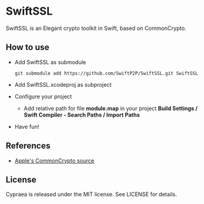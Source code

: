 # SwiftSSL

SwiftSSL is an Elegant crypto toolkit in Swift, based on CommonCrypto.

## How to use

- Add SwiftSSL as submodule

	```shell
	git submodule add https://github.com/SwiftP2P/SwiftSSL.git SwiftSSL
	```

- Add SwiftSSL.xcodeproj as subproject

- Configure your project
	- Add relative path for file **module.map** in your project **Build Settings / Swift Compiler - Search Paths / Import Paths**

- Have fun!

## References

- [Apple's CommonCrypto source](http://www.opensource.apple.com/source/CommonCrypto/)

## License

Cypraea is released under the MIT license. See LICENSE for details.